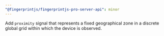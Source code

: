 ```yaml
---
"@fingerprintjs/fingerprintjs-pro-server-api": minor
---
```


Add `proximity` signal that represents a fixed geographical zone in a discrete global grid within which the device is observed.

